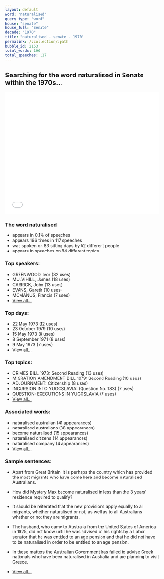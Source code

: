 ```yaml
---
layout: default
word: "naturalised"
query_type: "word"
house: "senate"
house_full: "Senate"
decade: "1970"
title: "naturalised - senate - 1970"
permalink: /:collection/:path
bubble_id: 2153
total_words: 196
total_speeches: 117
---
```



## Searching for the word **naturalised** in Senate within the 1970s...

<iframe width="100%" height="400" frameborder="0" scrolling="no" src="//plot.ly/~wragge/2153.embed"></iframe>

### The word **naturalised**

* appears in 0.1% of speeches
* appears 196 times in 117 speeches
* was spoken on 83 sitting days by 52 different people
* appears in speeches on 84 different topics

### Top speakers:

* GREENWOOD, Ivor (32 uses)
* MULVIHILL, James (18 uses)
* CARRICK, John (13 uses)
* EVANS, Gareth (10 uses)
* MCMANUS, Francis (7 uses)
* [View all...](speakers/)


### Top days:

* 22 May 1973 (12 uses)
* 23 October 1979 (10 uses)
* 15 May 1973 (8 uses)
* 8 September 1971 (8 uses)
* 9 May 1973 (7 uses)
* [View all...](days/)


### Top topics:

* CRIMES BILL 1973: Second Reading (13 uses)
* MIGRATION AMENDMENT BILL 1979: Second Reading (10 uses)
* ADJOURNMENT: Citizenship (8 uses)
* INCURSION INTO YUGOSLAVIA: (Question No. 183) (7 uses)
* QUESTION: EXECUTIONS IN YUGOSLAVIA (7 uses)
* [View all...](topics/)


### Associated words:

* naturalised australian (41 appearances)
* naturalised australians (38 appearances)
* become naturalised (15 appearances)
* naturalised citizens (14 appearances)
* naturalised company (4 appearances)
* [View all...](collocations/)


### Sample sentences:

* Apart from Great Britain, it is perhaps the country which has provided the most migrants who have come here and become <span class="highlight">naturalised</span> Australians.

* How did Mystery Max become <span class="highlight">naturalised</span> in less than the 3 years' residence required to qualify?

* It should be reiterated that the new provisions apply equally to all migrants, whether <span class="highlight">naturalised</span> or not, as well as to all Australians whether or not they are migrants.

* The husband, who came to Australia from the United States of America in 1925, did not know until he was advised of his rights by a Labor senator that he was entitled to an age pension and that he did not have to be <span class="highlight">naturalised</span> in order to be entitled to an age pension.

* In these matters the Australian Government has failed to advise Greek nationals who have been <span class="highlight">naturalised</span> in Australia and are planning to visit Greece.

* [View all...](contexts/)

